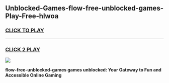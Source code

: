 
## Unblocked-Games-flow-free-unblocked-games-Play-Free-hlwoa
<h3>
<a href="https://premium76.site?title=flow-free-unblocked-games&ref=09A">CLICK TO PLAY</a></h3>
<hr>

<h3>
<a href="https://premium76.site?title=flow-free-unblocked-games&ref=09A">CLICK 2 PLAY</a>
  
</h3>

<a href="https://premium76.site?title=flow-free-unblocked-games&ref=09A"><img src="https://clearcache.store/games.png"></a>


**flow-free-unblocked-games games unblocked: Your Gateway to Fun and Accessible Online Gaming**
